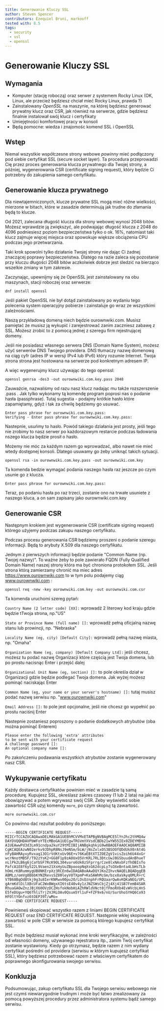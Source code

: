 ```yaml
---
title: Generowanie Kluczy SSL
author: Steven Spencer
contributors: Ezequiel Bruni, markooff
tested with: 8.5
tags:
  - security
  - ssl
  - openssl
---
```

  
# Generowanie Kluczy SSL

## Wymagania

* Komputer (stację roboczą) oraz serwer z systemem Rocky Linux (OK, Linux, ale przecież będziesz chciał mieć Rocky Linux, prawda ?)
* Zainstalowany _OpenSSL_ na maszynie, na której będziesz generować prywatny klucz oraz CSR, jak również na serwerze, gdzie będziesz finalnie instalował swój klucz i certyfikaty
* Umiejętności komfortowej pracy w konsoli
* Będą pomocne: wiedza i znajomośc komend SSL i OpenSSL


## Wstęp

Niemal wszystkie współczesne strony webowe _powinny_ mieć podłączony pod siebie certyfikat SSL (secure socket layer). Ta procedura przeprowadzi Cię przez proces generowania klucza prywatnego dla Twojej strony, a później, wygenerowania CSR (certificate signing request), który będzie Ci potrzebny do zakupienia samego certyfikatu.

## Generowanie klucza prywatnego

Dla niewtajemniczonych, klucze prywatne SSL mogą mieć różne wielkości, mierzone w bitach, które w zasadzie determinują jak trudne do złamania będą to klucze.

Od 2021, zalecana długość klucza dla strony webowej wynosi 2048 bitów. Możesz wprawdzie ją zwiększyć, ale podwajając długość klucza z 2048 do 4096 podniesiesz poziom bezpieczeństwa tylko o ok. 16%, natomiast taki klucz zajmuje więcej miejsca oraz spowokuje większe obciążenia CPU podczas jego przetwarzania.

Taki krok spowolni tylko działanie Twojej strony nie dając Ci żadnej znaczącej poprawy bezpieczeństwa. Dlatego na razie zaleca się pozostanie przy kluczu długości 2048 bitów  aczkolwiek dobrze jest śledzić na bierząco wszelkie zmiany w tym zakresie.

Zaczynając, upewnijmy się że OpenSSL jest zainstalowany na obu maszynach, stacji roboczej oraz serwerze:

`dnf install openssl`

Jeśli pakiet OpenSSL nie był dotąd zainstalowany po wydaniu tego polecenia system operacyjny pobierze i zainstaluje go wraz ze wszystkimi zależnościami.

Naszą przykładową domeną niech będzie ourownwiki.com. Musisz pamiętać że musisz ją wykupić i zarejestrować zanim zaczniesz zabawę z SSL. Możesz zrobić to z pomocą jednej z szeregu firm rejestrującej domeny.

Jeśli nie posiadasz własnego serwera DNS (Domain Name System), możesz użyć serwerów DNS Twojego providera. DNS tłumaczy nazwę domenową na ciąg cyfr (adres IP w wersji IPv4 lub IPv6) który rozumie Internet. Twoja strona strona jest hostowana na serwerze pod konkretnym adresem IP.

A więc wygenerujmy klucz używając do tego openssl:

`openssl genrsa -des3 -out ourownwiki.com.key.pass 2048`

Zauważcie, nazwaliśmy od razu nasz klucz nadając mu także rozszerszenie .pass . Jak tylko wykonamy tą komendę program poprosi nas o podanie hasła (passphrase). Tutaj sugestia - podajmy krótkie hasło które zapamiętamy, gdyż i tak za chwilę będziemy go usuwać.

```
Enter pass phrase for ourownwiki.com.key.pass:
Verifying - Enter pass phrase for ourownwiki.com.key.pass:
```

Nastepnie, usuńmy to hasło. Powód takiego działania jest prosty, jeśli tego nie zrobimy to nasz serwer po każdorazowym restarcie podczas ładowania nszego klucza będzie prosił o hasło.

Możemy nie móc za każdym razem go wprowadzać, albo nawet nie mieć wtedy dostępnej konsoli. Dlatego usuwamy go żeby uniknąć takich sytuacji.

`openssl rsa -in ourownwiki.com.key.pass -out ourownwiki.com.key`

Ta komenda bedzie wymagać podania naszego hasła raz jeszcze po czym usunie go z klucza.

`Enter pass phrase for ourownwiki.com.key.pass:`

Teraz, po podaniu hasła po raz trzeci, zostanie ono na trwałe usuniete z naszego kluca, a on sam zapisany jako ourownwiki.com.key

## Generowanie CSR

Następnym krokiem jest wygenerowanie CSR (certificate signing request) którego użyjemy podczas zakupu naszego certyfikatu.

Podczas procesu generowania CSR będziemy proszeni o podanie szeregu informacji. Będą to arybuty X.509 dla naszego certyfikatu.

Jednym z pierwszych informacji będzie podanie "Common Name (np. Twojej nazwy)". To ważne żeby to pole zawierało FQDN (Fully Qualified Domain Name) naszej strony która ma być chroniona protokołem SSL. Jeśli strona którą zamierzamy chronić ma miec adres https://www.ourownwiki.com to w tym polu podajemy ciąg www.ourownwiki.com :

`openssl req -new -key ourownwiki.com.key -out ourownwiki.com.csr`

Ta komenda uruchomi szereg pytań:

`Country Name (2 letter code) [XX]:` wprowadź 2 literowy kod kraju gdzie będzie tTwoja strona, np."US"

`State or Province Name (full name) []:` wprowadź pełną oficjalną nazwę stanu lub prowincji, np. "Nebraska"

`Locality Name (eg, city) [Default City]:` wprowadź pełną nazwę miasta, np. "Omaha"

`Organization Name (eg, company) [Default Company Ltd]:` jeśli chcesz, możesz tu podać nazwę Organizacji które częścią jest Twoja domena, lub po prostu nacisnąc Enter i przejść dalej

`Organizational Unit Name (eg, section) []:` to pole określa dział w Organizacji gdzie będzie podlegać Twoja domena. Jak wyżej możesz pominąć naciskając Enter

`Common Name (eg, your name or your server's hostname) []:` tutaj musisz podać nazwę serwisu np. "www.ourownwiki.com"

`Email Address []:` to pole jest opcjonalne, jeśli nie chcesz go wypełnić po prostu naciśnij Enter

Nastepnie zostaniesz poproszony o podanie dodatkowych atrybutów (oba można pominąć Enterem)

```
Please enter the following 'extra' attributes
to be sent with your certificate request
A challenge password []:
An optional company name []:
```

Po zakończeniu podawania wszystkich atrybutów zostanie wygenerowany nasz CSR.

## Wykupywanie certyfikatu

Każdy dostawca certyfikatów powinien mieć w zasadzie tą samą procedurę. Kupujesz SSL, określasz zakres czasowy (1 lub 2 lata) na jaki ma obowiązywać a potem wgrywasz swój CSR. Żeby wyświetlić sobie zawartość CSR użyj komendy `more`, po czym skopiuj tą zawartość.

`more ourownwiki.com.csr`

Co powinno dać rezultat podobny do poniższego:

```
-----BEGIN CERTIFICATE REQUEST-----
MIICrTCCAZUCAQAwaDELMAkGA1UEBhMCVVMxETAPBgNVBAgMCE5lYnJhc2thMQ4w
DAYDVQQHDAVPbWFoYTEcMBoGA1UECgwTRGVmYXVsdCBDb21wYW55IEx0ZDEYMBYG
A1UEAwwPd3d3Lm91cndpa2kuY29tMIIBIjANBgkqhkiG9w0BAQEFAAOCAQ8AMIIB
CgKCAQEAzwN02erkv9JDhpR8NsJ9eNSm/bLW/jNsZxlxOS3BSOOfQDdUkX0rAt4G
nFyBAHRAyxyRvxag13O1rVdKtxUv96E+v76KaEBtXTIZOEZgV1visZoih6U44xGr
wcrNnotMB5F/T92zYsK2+GG8F1p9zA8UxO5VrKRL7RL3DtcUwJ8GSbuudAnBhueT
nLlPk2LB6g6jCaYbSF7RcK9OL304varo6Uk0zSFprrg/Cze8lxNAxbFzfhOBIsTo
PafcA1E8f6y522L9Vaen21XsHyUuZBpooopNqXsG62dcpLy7sOXeBnta4LbHsTLb
hOmLrK8RummygUB8NKErpXz3RCEn6wIDAQABoAAwDQYJKoZIhvcNAQELBQADggEB
ABMLz/omVg8BbbKYNZRevsSZ80leyV8TXpmP+KaSAWhMcGm/bzx8aVAyqOMLR+rC
V7B68BqOdBtkj9g3u8IerKNRwv00pu2O/LOsOznphFrRQUaarQwAvKQKaNEG/UPL
gArmKdlDilXBcUFaC2WxBWgxXI6tsE40v4y1zJNZSWsCbjZj4Xj41SB7FemB4SAR
RhuaGAOwZnzJBjX60OVzDCZHsfokNobHiAZhRWldVNct0jfFmoRXb4EvWVcbLHnS
E5feDUgu+YQ6ThliTrj2VJRLOAv0Qsum5Yl1uF+FZF9x6/nU/SurUhoSYHQ6Co93
HFOltYOnfvz6tOEP39T/wMo=
-----END CERTIFICATE REQUEST-----
```

Powinieneś skopiować wszystko razem z liniami BEGIN CERTIFICATE REQUEST oraz END CERTIFICATE REQUEST. Następnie wklej skopiowaną zawartość w pole CSR w serwisie za pomocą którego kupujesz certyfikat SSL.

Być może będziesz musiał wykonać inne kroki weryfikacyjne, w zależności od własności domeny, używanego rejestratora itp., zanim Twój certyfikat zostanie wystawiony. Kiedy go otrzymasz, będzie razem z nim wydany certyfikat pośredni od providera (serwisu w którym kupujesz certyfikat SSL), który będziesz potrzebować razem z właściwym certyfikatem do poprawnego skonfigurowania swojego serwisu.

## Konkluzja

Podsumowując, zakup certyfikatu SSL dla Twojego serwisu webowego nie jest czymś niewiarygodnie trudnym i może być łatwo zrealizowany za pomocą powyższej procedury przez administratora systemu bądź samego serwisu.
